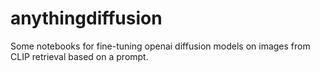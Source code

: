 # anythingdiffusion
Some notebooks for fine-tuning openai diffusion models on images from CLIP retrieval based on a prompt.
